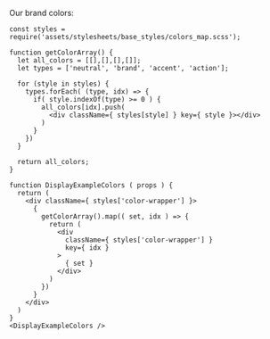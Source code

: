 Our brand colors:


    const styles = require('assets/stylesheets/base_styles/colors_map.scss');

    function getColorArray() {
      let all_colors = [[],[],[],[]];
      let types = ['neutral', 'brand', 'accent', 'action'];

      for (style in styles) {
        types.forEach( (type, idx) => {
          if( style.indexOf(type) >= 0 ) {
            all_colors[idx].push(
              <div className={ styles[style] } key={ style }></div>
            )
          }
        })
      }

      return all_colors;
    }

    function DisplayExampleColors ( props ) {
      return (
        <div className={ styles['color-wrapper'] }>
          {
            getColorArray().map(( set, idx ) => {
              return (
                <div
                  className={ styles['color-wrapper'] }
                  key={ idx }
                >
                  { set }
                </div>
              )
            })
          }
        </div>
      )
    }
    <DisplayExampleColors />

